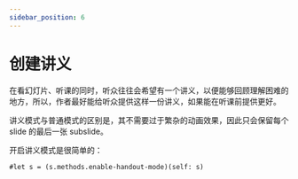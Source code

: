 ```yaml
---
sidebar_position: 6
---
```


# 创建讲义

在看幻灯片、听课的同时，听众往往会希望有一个讲义，以便能够回顾理解困难的地方，所以，作者最好能给听众提供这样一份讲义，如果能在听课前提供更好。

讲义模式与普通模式的区别是，其不需要过于繁杂的动画效果，因此只会保留每个 slide 的最后一张 subslide。

开启讲义模式是很简单的：

```typst
#let s = (s.methods.enable-handout-mode)(self: s)
```
